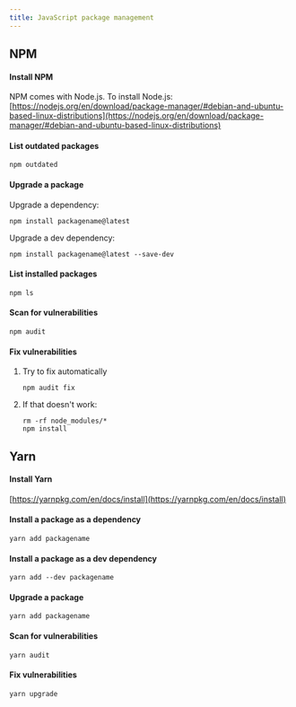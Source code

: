 ```yaml
---
title: JavaScript package management
---
```


## NPM

#### Install NPM

NPM comes with Node.js. To install Node.js:
[https://nodejs.org/en/download/package-manager/#debian-and-ubuntu-based-linux-distributions](https://nodejs.org/en/download/package-manager/#debian-and-ubuntu-based-linux-distributions)

#### List outdated packages

```
npm outdated
```

#### Upgrade a package

Upgrade a dependency:

```
npm install packagename@latest
```

Upgrade a dev dependency:

```
npm install packagename@latest --save-dev
```

#### List installed packages

```
npm ls
```

#### Scan for vulnerabilities

```
npm audit
```

#### Fix vulnerabilities

1. Try to fix automatically

   ```
   npm audit fix
   ```

1. If that doesn't work:
   ```
   rm -rf node_modules/*
   npm install
   ```

## Yarn

#### Install Yarn

[https://yarnpkg.com/en/docs/install](https://yarnpkg.com/en/docs/install)

#### Install a package as a dependency

```
yarn add packagename
```

#### Install a package as a dev dependency

```
yarn add --dev packagename
```

#### Upgrade a package

```
yarn add packagename
```

#### Scan for vulnerabilities

```
yarn audit
```

#### Fix vulnerabilities

```
yarn upgrade
```
